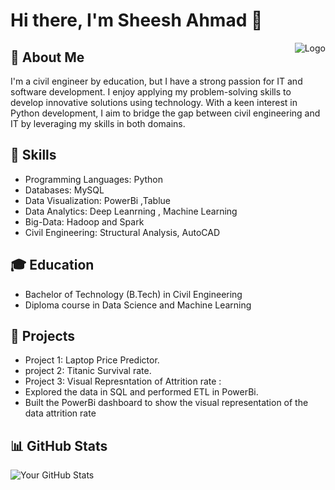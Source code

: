 # Hi there, I'm Sheesh Ahmad 👋

<img align="right" src="https://media.istockphoto.com/id/1452604857/photo/businessman-touching-the-brain-working-of-artificial-intelligence-automation-predictive.webp?b=1&s=170667a&w=0&k=20&c=iJp6e2C-l2lRmyG3ColHMpXe0QYrPnrfQQc2O6PsYC4=" alt="Logo">

## 🚀 About Me
I'm a civil engineer by education, but I have a strong passion for IT and software development. I enjoy applying my problem-solving skills to develop innovative solutions using technology. With a keen interest in  Python development, I aim to bridge the gap between civil engineering and IT by leveraging my skills in both domains.

## 🌱 Skills
- Programming Languages:  Python
- Databases: MySQL
- Data Visualization: PowerBi ,Tablue
- Data Analytics: Deep Leanrning , Machine Learning
- Big-Data: Hadoop and Spark
- Civil Engineering: Structural Analysis, AutoCAD

## 🎓 Education
- Bachelor of Technology (B.Tech) in Civil Engineering 
- Diploma course in Data Science and Machine Learning

## 🔭 Projects
- Project 1: Laptop Price Predictor.
- project 2: Titanic Survival rate.
- Project 3: Visual Represntation of Attrition rate : 
- Explored the data in SQL and performed ETL in PowerBi.
- Built the PowerBi dashboard to show the visual representation of the data attrition rate

## 📊 GitHub Stats
![Your GitHub Stats](https://github-readme-stats.vercel.app/api?username=yourusername&show_icons=true&count_private=true)

<!-- Add any additional sections or customize the template to suit your preferences -->

